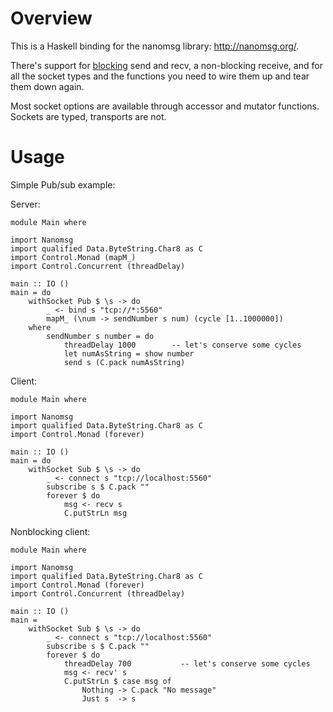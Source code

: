 # Overview

This is a Haskell binding for the nanomsg library: <http://nanomsg.org/>.

There's support for [blocking](http://hackage.haskell.org/packages/archive/base/latest/doc/html/Control-Concurrent.html#v:threadWaitRead) send and recv, a non-blocking receive,
and for all the socket types and the functions you need to wire them up and
tear them down again.

Most socket options are available through accessor and mutator
functions. Sockets are typed, transports are not.

# Usage

Simple Pub/sub example:

Server:

    module Main where

    import Nanomsg
    import qualified Data.ByteString.Char8 as C
    import Control.Monad (mapM_)
    import Control.Concurrent (threadDelay)

    main :: IO ()
    main = do
        withSocket Pub $ \s -> do
            _ <- bind s "tcp://*:5560"
            mapM_ (\num -> sendNumber s num) (cycle [1..1000000])
        where
            sendNumber s number = do
                threadDelay 1000        -- let's conserve some cycles
                let numAsString = show number
                send s (C.pack numAsString)

Client:

    module Main where

    import Nanomsg
    import qualified Data.ByteString.Char8 as C
    import Control.Monad (forever)

    main :: IO ()
    main = do
        withSocket Sub $ \s -> do
            _ <- connect s "tcp://localhost:5560"
            subscribe s $ C.pack ""
            forever $ do
                msg <- recv s
                C.putStrLn msg

Nonblocking client:

    module Main where

    import Nanomsg
    import qualified Data.ByteString.Char8 as C
    import Control.Monad (forever)
    import Control.Concurrent (threadDelay)

    main :: IO ()
    main =
        withSocket Sub $ \s -> do
            _ <- connect s "tcp://localhost:5560"
            subscribe s $ C.pack ""
            forever $ do
                threadDelay 700           -- let's conserve some cycles
                msg <- recv' s
                C.putStrLn $ case msg of
                    Nothing -> C.pack "No message"
                    Just s  -> s

